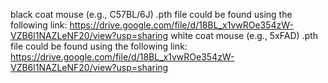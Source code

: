 black coat mouse (e.g., C57BL/6J) .pth file could be found using the following link:
https://drive.google.com/file/d/18BL_x1vwROe354zW-VZB6l1NAZLeNF20/view?usp=sharing
white coat mouse (e.g., 5xFAD) .pth file could be found using the following link:
https://drive.google.com/file/d/18BL_x1vwROe354zW-VZB6l1NAZLeNF20/view?usp=sharing


